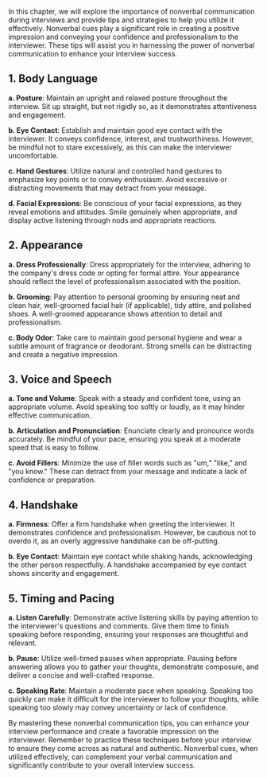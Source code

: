 
In this chapter, we will explore the importance of nonverbal communication during interviews and provide tips and strategies to help you utilize it effectively. Nonverbal cues play a significant role in creating a positive impression and conveying your confidence and professionalism to the interviewer. These tips will assist you in harnessing the power of nonverbal communication to enhance your interview success.

1\. Body Language
----------------

**a. Posture**: Maintain an upright and relaxed posture throughout the interview. Sit up straight, but not rigidly so, as it demonstrates attentiveness and engagement.

**b. Eye Contact**: Establish and maintain good eye contact with the interviewer. It conveys confidence, interest, and trustworthiness. However, be mindful not to stare excessively, as this can make the interviewer uncomfortable.

**c. Hand Gestures**: Utilize natural and controlled hand gestures to emphasize key points or to convey enthusiasm. Avoid excessive or distracting movements that may detract from your message.

**d. Facial Expressions**: Be conscious of your facial expressions, as they reveal emotions and attitudes. Smile genuinely when appropriate, and display active listening through nods and appropriate reactions.

2\. Appearance
-------------

**a. Dress Professionally**: Dress appropriately for the interview, adhering to the company's dress code or opting for formal attire. Your appearance should reflect the level of professionalism associated with the position.

**b. Grooming**: Pay attention to personal grooming by ensuring neat and clean hair, well-groomed facial hair (if applicable), tidy attire, and polished shoes. A well-groomed appearance shows attention to detail and professionalism.

**c. Body Odor**: Take care to maintain good personal hygiene and wear a subtle amount of fragrance or deodorant. Strong smells can be distracting and create a negative impression.

3\. Voice and Speech
-------------------

**a. Tone and Volume**: Speak with a steady and confident tone, using an appropriate volume. Avoid speaking too softly or loudly, as it may hinder effective communication.

**b. Articulation and Pronunciation**: Enunciate clearly and pronounce words accurately. Be mindful of your pace, ensuring you speak at a moderate speed that is easy to follow.

**c. Avoid Fillers**: Minimize the use of filler words such as "um," "like," and "you know." These can detract from your message and indicate a lack of confidence or preparation.

4\. Handshake
------------

**a. Firmness**: Offer a firm handshake when greeting the interviewer. It demonstrates confidence and professionalism. However, be cautious not to overdo it, as an overly aggressive handshake can be off-putting.

**b. Eye Contact**: Maintain eye contact while shaking hands, acknowledging the other person respectfully. A handshake accompanied by eye contact shows sincerity and engagement.

5\. Timing and Pacing
--------------------

**a. Listen Carefully**: Demonstrate active listening skills by paying attention to the interviewer's questions and comments. Give them time to finish speaking before responding, ensuring your responses are thoughtful and relevant.

**b. Pause**: Utilize well-timed pauses when appropriate. Pausing before answering allows you to gather your thoughts, demonstrate composure, and deliver a concise and well-crafted response.

**c. Speaking Rate**: Maintain a moderate pace when speaking. Speaking too quickly can make it difficult for the interviewer to follow your thoughts, while speaking too slowly may convey uncertainty or lack of confidence.

By mastering these nonverbal communication tips, you can enhance your interview performance and create a favorable impression on the interviewer. Remember to practice these techniques before your interview to ensure they come across as natural and authentic. Nonverbal cues, when utilized effectively, can complement your verbal communication and significantly contribute to your overall interview success.
